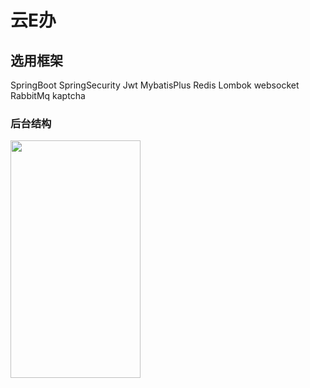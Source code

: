 # 云E办
## 选用框架
  SpringBoot SpringSecurity Jwt MybatisPlus Redis Lombok websocket RabbitMq kaptcha
### 后台结构
<img src="https://github.com/xiaok1314/yeb/blob/main/%E5%90%8E%E5%8F%B0%E7%BB%93%E6%9E%84.png" width="208px" height="380px">
